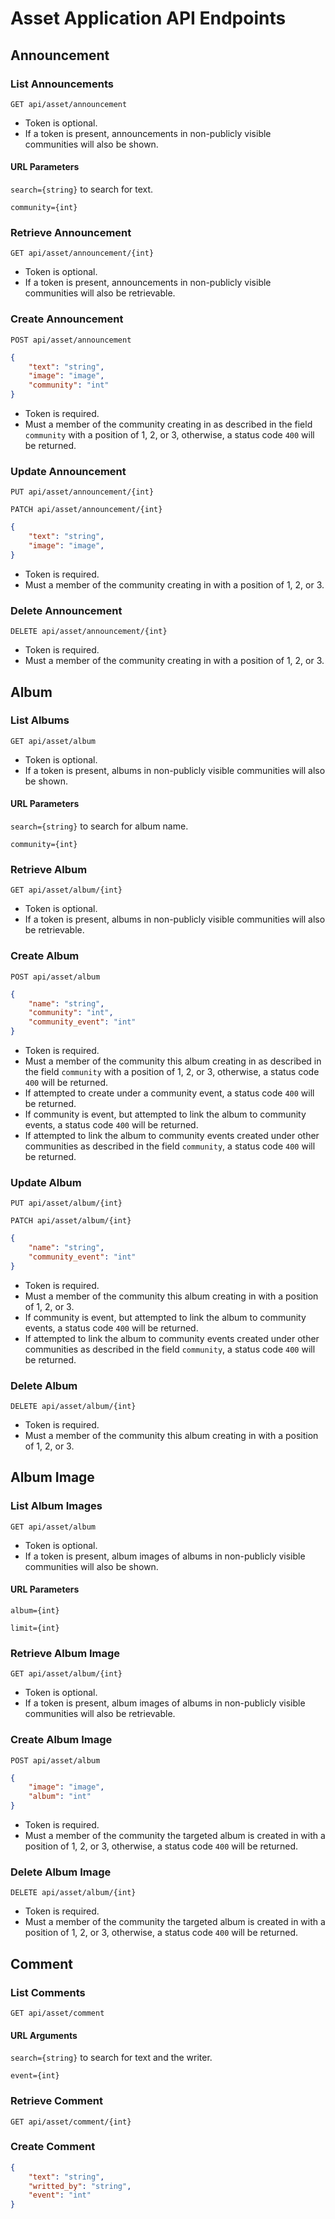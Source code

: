 # Asset Application API Endpoints

## Announcement

### List Announcements

`GET api/asset/announcement`

- Token is optional.
- If a token is present, announcements in non-publicly visible communities will also be shown.

#### URL Parameters

`search={string}` to search for text.

`community={int}`

### Retrieve Announcement

`GET api/asset/announcement/{int}`

- Token is optional.
- If a token is present, announcements in non-publicly visible communities will also be retrievable.

### Create Announcement

`POST api/asset/announcement`

```json
{
    "text": "string",
    "image": "image",
    "community": "int"
}
```

- Token is required.
- Must a member of the community creating in as described in the field `community` with a position of 1, 2, or 3, otherwise, a status code `400` will be returned.

### Update Announcement

`PUT api/asset/announcement/{int}`

`PATCH api/asset/announcement/{int}`

```json
{
    "text": "string",
    "image": "image",
}
```

- Token is required.
- Must a member of the community creating in with a position of 1, 2, or 3.

### Delete Announcement

`DELETE api/asset/announcement/{int}`

- Token is required.
- Must a member of the community creating in with a position of 1, 2, or 3.

## Album

### List Albums

`GET api/asset/album`

- Token is optional.
- If a token is present, albums in non-publicly visible communities will also be shown.

#### URL Parameters

`search={string}` to search for album name.

`community={int}`

### Retrieve Album

`GET api/asset/album/{int}`

- Token is optional.
- If a token is present, albums in non-publicly visible communities will also be retrievable.

### Create Album

`POST api/asset/album`

```json
{
    "name": "string",
    "community": "int",
    "community_event": "int"
}
```

- Token is required.
- Must a member of the community this album creating in as described in the field `community` with a position of 1, 2, or 3, otherwise, a status code `400` will be returned.
- If attempted to create under a community event, a status code `400` will be returned.
- If community is event, but attempted to link the album to community events, a status code `400` will be returned.
- If attempted to link the album to community events created under other communities as described in the field `community`, a status code `400` will be returned.

### Update Album

`PUT api/asset/album/{int}`

`PATCH api/asset/album/{int}`

```json
{
    "name": "string",
    "community_event": "int"
}
```

- Token is required.
- Must a member of the community this album creating in with a position of 1, 2, or 3.
- If community is event, but attempted to link the album to community events, a status code `400` will be returned.
- If attempted to link the album to community events created under other communities as described in the field `community`, a status code `400` will be returned.

### Delete Album

`DELETE api/asset/album/{int}`

- Token is required.
- Must a member of the community this album creating in with a position of 1, 2, or 3.

## Album Image

### List Album Images

`GET api/asset/album`

- Token is optional.
- If a token is present, album images of albums in non-publicly visible communities will also be shown.

#### URL Parameters

`album={int}`

`limit={int}`

### Retrieve Album Image

`GET api/asset/album/{int}`

- Token is optional.
- If a token is present, album images of albums in non-publicly visible communities will also be retrievable.

### Create Album Image

`POST api/asset/album`

```json
{
    "image": "image",
    "album": "int"
}
```

- Token is required.
- Must a member of the community the targeted album is created in with a position of 1, 2, or 3, otherwise, a status code `400` will be returned.

### Delete Album Image

`DELETE api/asset/album/{int}`

- Token is required.
- Must a member of the community the targeted album is created in with a position of 1, 2, or 3, otherwise, a status code `400` will be returned.

## Comment

### List Comments

`GET api/asset/comment`

#### URL Arguments

`search={string}` to search for text and the writer.

`event={int}`

### Retrieve Comment

`GET api/asset/comment/{int}`

### Create Comment

```json
{
    "text": "string",
    "writted_by": "string",
    "event": "int"
}
```
